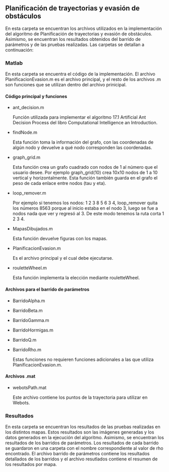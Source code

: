 ## Planificación de trayectorias y evasión de obstáculos
En esta carpeta se encuentran los archivos utilizados en la implementación del algoritmo de Planificación de trayectorias y evasión de obstáculos. Asimismo, se encuentran los resultados obtenidos del barrido de parámetros y de las pruebas realizadas. Las carpetas se detallan a continuación:

### Matlab
En esta carpeta se encuentra el código de la implementación. El archivo PlanificacionEvasion.m es el archivo principal, y el resto de los archivos .m son funciones que se utilizan dentro del archivo prinicipal.

#### Código principal y funciones
- ant_decision.m

  Función utilizada para implementar el algoritmo 17.1 Artificial Ant Decision Process del libro Computational Intelligence an Introduction.
  
- findNode.m

  Esta función toma la información del grafo, con las coordenadas de algún nodo y devuelve a qué nodo corresponden las coordenadas.
  
- graph_grid.m

  Esta función crea un grafo cuadrado con nodos de 1 al número que el usuario desee. Por ejemplo graph_grid(10) crea 10x10 nodos de 1 a 10 vertical y horizontalmente. Esta         función   también guarda en el grafo el peso de cada enlace entre nodos (tau y eta).
  
- loop_remover.m

  Por ejemplo si tenemos los nodos: 1 2 3 8 5 6 3 4, loop_remover quita los números 8563 porque al inicio estaba en el nodo 3, luego se fue a nodos nada que ver y regresó al 3.   De este modo tenemos la ruta corta 1 2 3 4.
  
- MapasDibujados.m

  Esta función devuelve figuras con los mapas.

- PlanificacionEvasion.m

  Es el archivo principal y el cual debe ejecutarse. 
  
- rouletteWheel.m

  Esta función implementa la elección mediante rouletteWheel.

#### Archivos para el barrido de parámetros
- BarridoAlpha.m
- BarridoBeta.m
- BarridoGamma.m
- BarridoHormigas.m
- BarridoQ.m
- BarridoRho.m

  Estas funciones no requieren funciones adicionales a las que utiliza PlanificacionEvasion.m.
  
#### Archivos .mat
- webotsPath.mat

  Este archivo contiene los puntos de la trayectoria para utilizar en Webots.

### Resultados
En esta carpeta se encuentran los resultados de las pruebas realizadas en los distintos mapas. Estos resultados son las imágenes generadas y los datos generados en la ejecución del algoritmo. Asimismo, se encuentran los resultados de los barridos de parámetros. Los resultados de cada barrido se guardaron en una carpeta con el nombre correspondiente al valor de rho encontrado. El archivo barrido de parámetros contiene los resultados detallados de los barridos y el archivo resutlados contiene el resumen de los resultados por mapa.
